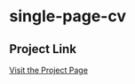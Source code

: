 # single-page-cv

## Project Link
[Visit the Project Page](https://github.com/baMuShadowHunter/single-page-cv.git)

